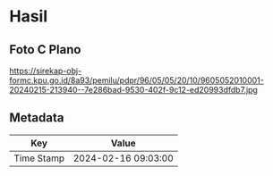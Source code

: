 # Hasil

## Foto C Plano

https://sirekap-obj-formc.kpu.go.id/8a93/pemilu/pdpr/96/05/05/20/10/9605052010001-20240215-213940--7e286bad-9530-402f-9c12-ed20993dfdb7.jpg


## Metadata

| Key        | Value               |
| ---------- | ------------------- |
| Time Stamp | 2024-02-16 09:03:00 |



